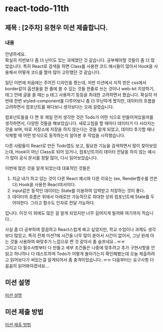 # react-todo-11th

## 제목 : [2주차] 유현우 미션 제출합니다.

### 내용

안녕하세요.<br>
확실히 저번보다 좀 더 난이도 있는 과제였던 것 같습니다. 공부해야할 것들이 좀 더 많았습니다. 특히 React로 검색을 하면 Class를 사용한 코드 예시들이 많아서 Hook을 사용해서 어떻게 코드를 짤까 많이 고민했던 것 같습니다.<br>

일단 이번에 처음에는 주어진 디자인을 짰는데, 저번 미션에서 지적 받은 css에서 border같이 옵션들을 한 줄에 쓸 수 있는 것들 한줄로 쓰는 것이나 web-kit 지양하기, 태그 안에 글을 쓸 때는 p 태그 사용하기 등등을 최대한 고려하면서 짰습니다. 확실히 저번에 한번 styled-component를 다루어보니 좀 더 무난하게 짰지만, 데이터의 흐름을 고려하면서 컴포넌트를 짜다보니 생각보다는 오래 걸렸습니다. <br>

컴포넌트들을 다 짠 후 제일 먼저 생각한 것은 Todo가 어떤 식으로 만들어져있을까를 생각하면서, 다양한 것들을 해보았습니다. 새로고침을 할 때마다 데이터가 다 사라지는 것을 보며, 따로 저장소에 저장을 하지 않는다는 것을 알게 되었고, 데이터 추가할 때나 삭제할 때 어떤 방식으로 동작하는지 알아본 후 작업을 시작했습니다.<br>

다른 사람들이 React로 만든 Todo앱도 보고, 필요한 기능을 검색하면서 많이 찾아보았는데, Hook이 아닌 Class로 되어 있거나, 컴포넌트끼리 데이터 전달을 하지 않는 예시가 많아 공식 문서를 정말 많이, 다시 읽어보았습니다. <br>

이번에 많은 것을 알게 되었는데 대표적인 것들은

1. 지금 내가 하고 있는 것이 다른 React 예시와 다른 이유는 (ex, Render함수를 안쓴다) Hook을 사용한 React여서이다.
2. input같은 동적인 데이터는 State를 이용하여 입력받고 저장하는 것이 좋다.
3. 데이터의 흐름은 위에서 아래로만 가능하므로 최대한 상위 컴포넌트에 State를 두어야한다. 그리고 함수도 인자로 전달 가능하다.

입니다. 이것 이 외에도 많은 걸 알게 되었지만 너무 길어지게 될까봐 여기까지 적습니다..

사실 좀 더 공부하여 깔끔하고 React스럽게 짜고 싶었지만, 학교 수업이나 과제도 생각보다 많았고, 특히 전체 미션?에 시간을 너무 많이 쏟아서 시간이 없어서, 그냥 원래 아는 것들 사용하여 짜맞추기 느낌으로 짠 것 같아서 좀 슬프네요...ㅠㅠ <br>
그리고 다 필수사항부터 다 만들고 세부 조건들은 나중에 맞추려고 추가 구현사항을 안 읽고 하나하나 다 테스트하며 Todo가 어떻게 돌아가는지 확인해봤는데 오늘 제출하려고 읽어보다가 써있는걸 알게되어서 좀 충격이었습니다..ㅠㅠ 다음부터는 요구사항 더 꼼꼼히 읽어봐야겠네요...<br>

## 미션 설명

[미션 설명](./docs/mission-description/README.md)

## 미션 제출 방법

[미션 제출 방법](./docs/how-to-submit/README.md)

